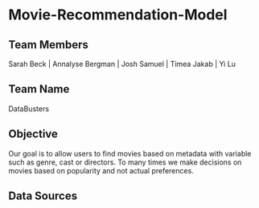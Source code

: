 # Movie-Recommendation-Model 

## Team Members 

Sarah Beck | Annalyse Bergman | Josh Samuel | Timea Jakab | Yi Lu

## Team Name
DataBusters

## Objective
Our goal is to allow users to find movies based on metadata with variable such as genre, cast or directors.
To many times we make decisions on movies based on popularity and not actual preferences.

## Data Sources
